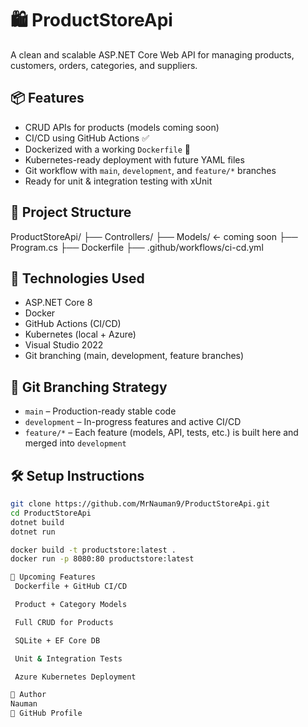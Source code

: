 # 🛍️ ProductStoreApi

A clean and scalable ASP.NET Core Web API for managing products, customers, orders, categories, and suppliers.

## 📦 Features

- CRUD APIs for products (models coming soon)
- CI/CD using GitHub Actions ✅
- Dockerized with a working `Dockerfile` 🐳
- Kubernetes-ready deployment with future YAML files
- Git workflow with `main`, `development`, and `feature/*` branches
- Ready for unit & integration testing with xUnit

## 📁 Project Structure

ProductStoreApi/
├── Controllers/
├── Models/ ← coming soon
├── Program.cs
├── Dockerfile
├── .github/workflows/ci-cd.yml


## 🚀 Technologies Used

- ASP.NET Core 8
- Docker
- GitHub Actions (CI/CD)
- Kubernetes (local + Azure)
- Visual Studio 2022
- Git branching (main, development, feature branches)

## 📜 Git Branching Strategy

- `main` – Production-ready stable code
- `development` – In-progress features and active CI/CD
- `feature/*` – Each feature (models, API, tests, etc.) is built here and merged into `development`

## 🛠️ Setup Instructions

```bash
git clone https://github.com/MrNauman9/ProductStoreApi.git
cd ProductStoreApi
dotnet build
dotnet run

docker build -t productstore:latest .
docker run -p 8080:80 productstore:latest

🔄 Upcoming Features
 Dockerfile + GitHub CI/CD

 Product + Category Models

 Full CRUD for Products

 SQLite + EF Core DB

 Unit & Integration Tests

 Azure Kubernetes Deployment

🙌 Author
Nauman
🔗 GitHub Profile
